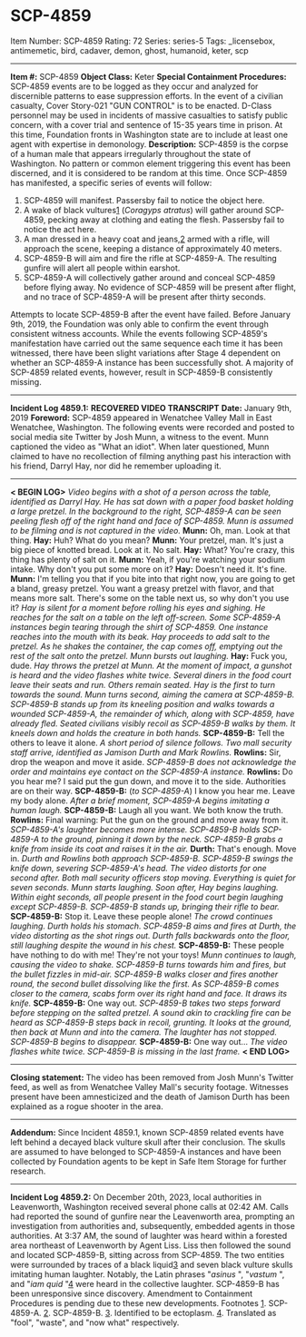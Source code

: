 # SCP-4859
Item Number: SCP-4859
Rating: 72
Series: series-5
Tags: _licensebox, antimemetic, bird, cadaver, demon, ghost, humanoid, keter, scp

---

**Item #:** SCP-4859
**Object Class:** Keter
**Special Containment Procedures:** SCP-4859 events are to be logged as they occur and analyzed for discernible patterns to ease suppression efforts. In the event of a civilian casualty, Cover Story-021 "GUN CONTROL" is to be enacted. D-Class personnel may be used in incidents of massive casualties to satisfy public concern, with a cover trial and sentence of 15-35 years time in prison.
At this time, Foundation fronts in Washington state are to include at least one agent with expertise in demonology.
**Description:** SCP-4859 is the corpse of a human male that appears irregularly throughout the state of Washington. No pattern or common element triggering this event has been discerned, and it is considered to be random at this time. Once SCP-4859 has manifested, a specific series of events will follow:
  1. SCP-4859 will manifest. Passersby fail to notice the object here.
  2. A wake of black vultures[1](javascript:;) (_Coragyps atratus_) will gather around SCP-4859, pecking away at clothing and eating the flesh. Passersby fail to notice the act here.
  3. A man dressed in a heavy coat and jeans,[2](javascript:;) armed with a rifle, will approach the scene, keeping a distance of approximately 40 meters.
  4. SCP-4859-B will aim and fire the rifle at SCP-4859-A. The resulting gunfire will alert all people within earshot.
  5. SCP-4859-A will collectively gather around and conceal SCP-4859 before flying away. No evidence of SCP-4859 will be present after flight, and no trace of SCP-4859-A will be present after thirty seconds.

Attempts to locate SCP-4859-B after the event have failed. Before January 9th, 2019, the Foundation was only able to confirm the event through consistent witness accounts.
While the events following SCP-4859's manifestation have carried out the same sequence each time it has been witnessed, there have been slight variations after Stage 4 dependent on whether an SCP-4859-A instance has been successfully shot. A majority of SCP-4859 related events, however, result in SCP-4859-B consistently missing.
* * *
**Incident Log 4859.1:**
**RECOVERED VIDEO TRANSCRIPT**
**Date:** January 9th, 2019
**Foreword:** SCP-4859 appeared in Wenatchee Valley Mall in East Wenatchee, Washington. The following events were recorded and posted to social media site Twitter by Josh Munn, a witness to the event. Munn captioned the video as "What an idiot". When later questioned, Munn claimed to have no recollection of filming anything past his interaction with his friend, Darryl Hay, nor did he remember uploading it.
* * *
**< BEGIN LOG>**
_Video begins with a shot of a person across the table, identified as Darryl Hay. He has sat down with a paper food basket holding a large pretzel. In the background to the right, SCP-4859-A can be seen peeling flesh off of the right hand and face of SCP-4859. Munn is assumed to be filming and is not captured in the video._
**Munn:** Oh, man. Look at that thing.
**Hay:** Huh? What do you mean?
**Munn:** Your pretzel, man. It's just a big piece of knotted bread. Look at it. No salt.
**Hay:** What? You're crazy, this thing has plenty of salt on it.
**Munn:** Yeah, if you're watching your sodium intake. Why don't you put some more on it?
**Hay:** Doesn't need it. It's fine.
**Munn:** I'm telling you that if you bite into that right now, you are going to get a bland, greasy pretzel. You want a greasy pretzel with flavor, and that means more salt. There's some on the table next us, so why don't you use it?
_Hay is silent for a moment before rolling his eyes and sighing. He reaches for the salt on a table on the left off-screen. Some SCP-4859-A instances begin tearing through the shirt of SCP-4859. One instance reaches into the mouth with its beak._
_Hay proceeds to add salt to the pretzel. As he shakes the container, the cap comes off, emptying out the rest of the salt onto the pretzel. Munn bursts out laughing._
**Hay:** Fuck you, dude.
_Hay throws the pretzel at Munn. At the moment of impact, a gunshot is heard and the video flashes white twice. Several diners in the food court leave their seats and run. Others remain seated. Hay is the first to turn towards the sound. Munn turns second, aiming the camera at SCP-4859-B._
_SCP-4859-B stands up from its kneeling position and walks towards a wounded SCP-4859-A, the remainder of which, along with SCP-4859, have already fled. Seated civilians visibly recoil as SCP-4859-B walks by them. It kneels down and holds the creature in both hands._
**SCP-4859-B:** Tell the others to leave it alone.
_A short period of silence follows._
_Two mall security staff arrive, identified as Jamison Durth and Mark Rowlins._
**Rowlins:** Sir, drop the weapon and move it aside.
_SCP-4859-B does not acknowledge the order and maintains eye contact on the SCP-4859-A instance._
**Rowlins:** Do you hear me? I said put the gun down, and move it to the side. Authorities are on their way.
**SCP-4859-B:** (_to SCP-4859-A_) I know you hear me. Leave my body alone.
_After a brief moment, SCP-4859-A begins imitating a human laugh._
**SCP-4859-B:** Laugh all you want. We both know the truth.
**Rowlins:** Final warning: Put the gun on the ground and move away from it.
_SCP-4859-A's laughter becomes more intense._
_SCP-4859-B holds SCP-4859-A to the ground, pinning it down by the neck. SCP-4859-B grabs a knife from inside its coat and raises it in the air._
**Durth:** That's enough. Move in.
_Durth and Rowlins both approach SCP-4859-B._
_SCP-4859-B swings the knife down, severing SCP-4859-A's head. The video distorts for one second after. Both mall security officers stop moving._
_Everything is quiet for seven seconds._
_Munn starts laughing._
_Soon after, Hay begins laughing. Within eight seconds, all people present in the food court begin laughing except SCP-4859-B. SCP-4859-B stands up, bringing their rifle to bear._
**SCP-4859-B:** Stop it. Leave these people alone!
_The crowd continues laughing. Durth holds his stomach._
_SCP-4859-B aims and fires at Durth, the video distorting as the shot rings out. Durth falls backwards onto the floor, still laughing despite the wound in his chest._
**SCP-4859-B:** These people have nothing to do with me! They're not your toys!
_Munn continues to laugh, causing the video to shake. SCP-4859-B turns towards him and fires, but the bullet fizzles in mid-air._
_SCP-4859-B walks closer and fires another round, the second bullet dissolving like the first. As SCP-4859-B comes closer to the camera, scabs form over its right hand and face. It draws its knife._
**SCP-4859-B:** One way out.
_SCP-4859-B takes two steps forward before stepping on the salted pretzel. A sound akin to crackling fire can be heard as SCP-4859-B steps back in recoil, grunting. It looks at the ground, then back at Munn and into the camera. The laughter has not stopped._
_SCP-4859-B begins to disappear._
**SCP-4859-B:** One way out…
_The video flashes white twice. SCP-4859-B is missing in the last frame._
**< END LOG>**
* * *
**Closing statement:** The video has been removed from Josh Munn's Twitter feed, as well as from Wenatchee Valley Mall's security footage. Witnesses present have been amnesticized and the death of Jamison Durth has been explained as a rogue shooter in the area.
* * *
**Addendum:** Since Incident 4859.1, known SCP-4859 related events have left behind a decayed black vulture skull after their conclusion. The skulls are assumed to have belonged to SCP-4859-A instances and have been collected by Foundation agents to be kept in Safe Item Storage for further research.
* * *
**Incident Log 4859.2:** On December 20th, 2023, local authorities in Leavenworth, Washington received several phone calls at 02:42 AM. Calls had reported the sound of gunfire near the Leavenworth area, prompting an investigation from authorities and, subsequently, embedded agents in those authorities.
At 3:37 AM, the sound of laughter was heard within a forested area northeast of Leavenworth by Agent Liss. Liss then followed the sound and located SCP-4859-B, sitting across from SCP-4859. The two entities were surrounded by traces of a black liquid[3](javascript:;) and seven black vulture skulls imitating human laughter. Notably, the Latin phrases "_asinus_ ", "_vastum_ ", and "_iam quid_ "[4](javascript:;) were heard in the collective laughter.
SCP-4859-B has been unresponsive since discovery. Amendment to Containment Procedures is pending due to these new developments.
Footnotes
[1](javascript:;). SCP-4859-A.
[2](javascript:;). SCP-4859-B.
[3](javascript:;). Identified to be ectoplasm.
[4](javascript:;). Translated as "fool", "waste", and "now what" respectively.